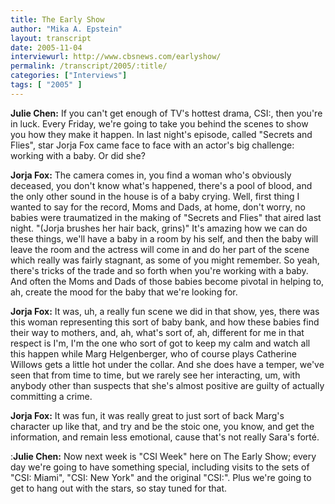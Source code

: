 ```yaml
---
title: The Early Show
author: "Mika A. Epstein"
layout: transcript
date: 2005-11-04
interviewurl: http://www.cbsnews.com/earlyshow/
permalink: /transcript/2005/:title/
categories: ["Interviews"]
tags: [ "2005" ]
---
```


**Julie Chen:** If you can't get enough of TV's hottest drama, CSI:, then you're in luck. Every Friday, we're going to take you behind the scenes to show you how they make it happen. In last night's episode, called "Secrets and Flies", star Jorja Fox came face to face with an actor's big challenge: working with a baby. Or did she?

**Jorja Fox:** The camera comes in, you find a woman who's obviously deceased, you don't know what's happened, there's a pool of blood, and the only other sound in the house is of a baby crying. Well, first thing I wanted to say for the record, Moms and Dads, at home, don't worry, no babies were traumatized in the making of "Secrets and Flies" that aired last night. "(Jorja brushes her hair back, grins)" It's amazing how we can do these things, we'll have a baby in a room by his self, and then the baby will leave the room and the actress will come in and do her part of the scene which really was fairly stagnant, as some of you might remember. So yeah, there's tricks of the trade and so forth when you're working with a baby. And often the Moms and Dads of those babies become pivotal in helping to, ah, create the mood for the baby that we're looking for.

**Jorja Fox:** It was, uh, a really fun scene we did in that show, yes, there was this woman representing this sort of baby bank, and how these babies find their way to mothers, and, ah, what's sort of, ah, different for me in that respect is I'm, I'm the one who sort of got to keep my calm and watch all this happen while Marg Helgenberger, who of course plays Catherine Willows gets a little hot under the collar. And she does have a temper, we've seen that from time to time, but we rarely see her interacting, um, with anybody other than suspects that she's almost positive are guilty of actually committing a crime.

**Jorja Fox:** It was fun, it was really great to just sort of back Marg's character up like that, and try and be the stoic one, you know, and get the information, and remain less emotional, cause that's not really Sara's forté.

:**Julie Chen:** Now next week is "CSI Week" here on The Early Show; every day we're going to have something special, including visits to the sets of "CSI: Miami", "CSI: New York" and the original "CSI:". Plus we're going to get to hang out with the stars, so stay tuned for that.
